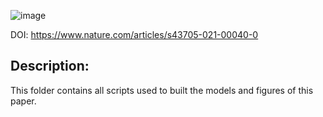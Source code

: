 ![image](https://user-images.githubusercontent.com/39779230/131500182-a4dc31c9-52ca-4299-827b-26ba87b43c8e.png)

DOI: https://www.nature.com/articles/s43705-021-00040-0

## Description: 
This folder contains all scripts used to built the models and figures of this paper. 
